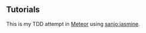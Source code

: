 Tutorials
------------

This is my TDD attempt in [Meteor](http://meteor.com) using [sanjo:jasmine](https://atmospherejs.com/sanjo/jasmine).
